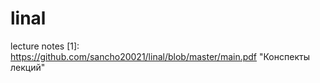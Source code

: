# linal
lecture notes
[1]: https://github.com/sancho20021/linal/blob/master/main.pdf "Конспекты лекций"
